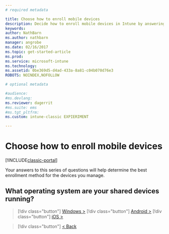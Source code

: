 ```yaml
---
# required metadata

title: Choose how to enroll mobile devices 
description: Decide how to enroll mobile devices in Intune by answering a few simple questions
keywords:
author: NathBarn
ms.author: nathbarn
manager: angrobe
ms.date: 02/16/2017
ms.topic: get-started-article
ms.prod:
ms.service: microsoft-intune
ms.technology:
ms.assetid: 0be369d5-d4ad-433a-8a81-c04b070d76e3
ROBOTS: NOINDEX,NOFOLLOW

# optional metadata

#audience:
#ms.devlang:
ms.reviewer: dagerrit
#ms.suite: ems
#ms.tgt_pltfrm:
ms.custom: intune-classic EXPIERIMENT

---
```

# Choose how to enroll mobile devices

[!INCLUDE[classic-portal](../includes/classic-portal.md)]

Your answers to this series of questions will help determine the best enrollment method for the devices you manage.

## **What operating system are your shared devices running?**

> [!div class="button"]
[Windows >](/intune-classic/deploy-use/enroll-corporate-owned-devices-with-the-device-enrollment-manager-in-microsoft-intune)
> [!div class="button"]
[Android >](/intune-classic/deploy-use/enroll-corporate-owned-devices-with-the-device-enrollment-manager-in-microsoft-intune)
> [!div class="button"]
[iOS >](choose-how-to-enroll-devices5.md)

> [!div class="button"]
[< Back](choose-how-to-enroll-devices3.md)
